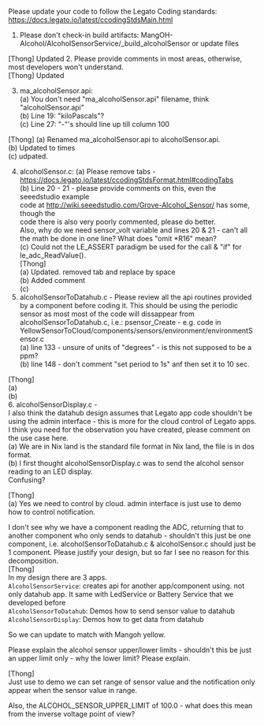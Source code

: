 Please update your code to follow the Legato Coding standards:
      https://docs.legato.io/latest/ccodingStdsMain.html  

1. Please don't check-in build artifacts: MangOH-Alcohol/AlcoholSensorService/_build_alcoholSensor or
                                          update files  
					  
[Thong] Updated
2. Please provide comments in most areas, otherwise, most developers won't understand.  
[Thong] Updated

3. ma_alcoholSensor.api:  
	(a) You don't need "ma_alcoholSensor.api" filename, think "alcoholSensor.api"  
	(b) Line 19: "kiloPascals"?  
	(c) Line 27: "-"'s should line up till column 100  
	
[Thong] 
(a) Renamed ma_alcoholSensor.api to alcoholSensor.api.  
(b) Updated to times  
(c) udpated.  

4. alcoholSensor.c: 
(a) Please remove tabs - https://docs.legato.io/latest/ccodingStdsFormat.html#codingTabs  
(b) Line 20 - 21 - please provide comments on this, even the seeedstudio example  
                        code at http://wiki.seeedstudio.com/Grove-Alcohol_Sensor/ has some, though the  
                        code there is also very poorly commented, please do better.  
                        Also, why do we need sensor_volt variable and lines 20 & 21 - can't
                        all the math be done in one line? What does "omit *R16" mean?  
(c) Could not the LE_ASSERT paradigm be used for the call & "if" for
                        le_adc_ReadValue().  
[Thong]  
(a) Updated. removed tab and replace by space  
(b) Added comment  
(c)  
5. alcoholSensorToDatahub.c - Please review all the api routines provided by a component before
      coding it. This should be using the periodic sensor as most most of the code will dissappear
      from alcoholSensorToDatahub.c, i.e.: psensor_Create - e.g. code in
        YellowSensorToCloud/components/sensors/environment/environmentSensor.c  
      (a) line 133 - unsure of units of "degrees" - is this not supposed to be a ppm?  
      (b) line 148 - don't comment "set period to 1s" anf then set it to 10 sec.  
      
 [Thong]  
 (a)  
 (b)  
6. alcoholSensorDisplay.c -  
      I also think the datahub design assumes that Legato app code shouldn't be using
      the admin interface - this is more for the cloud control of Legato apps.
      I think you need for the observation you have created, please comment on the use case here.  
    (a) We are in Nix land <CR><NL> is the standard file format in Nix land, the file is in dos format.  
    (b) I first thought alcoholSensorDisplay.c was to send the alcohol sensor reading to an LED display.  
        Confusing?  
	
[Thong]  
(a) Yes we need to control by cloud. admin interface is just use to demo how to control notification.  

I don't see why we have a component reading the ADC, returning that to another component
who only sends to datahub - shouldn't this just be one component, i.e.
alcoholSensorToDatahub.c & alcoholSensor.c should just be 1 component. 
Please justify your design, but so far I see no reason for this decomposition.  
[Thong]  
In my design there are 3 apps.  
```AlcoholSensorService```: creates api for another app/component using. not only datahub app. It same with LedService or Battery Service that we developed before  
```AlcoholSensorToDatahub```: Demos how to send sensor value to datahub  
```AlcoholSensorDisplay```: Demos how to get data from datahub  

So we can update to match with Mangoh yellow.  

Please explain the alcohol sensor upper/lower limits - shouldn't this be just an upper
limit only - why the lower limit? Please explain.  

[Thong]  
Just use to demo we can set range of sensor value and the notification only appear when the sensor value in range.  

Also, the ALCOHOL_SENSOR_UPPER_LIMIT of 100.0 - what does this mean from the inverse voltage
point of view?  
